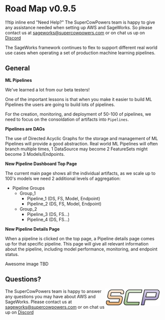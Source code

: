 # Road Map v0.9.5

!!!tip inline end "Need Help?"
    The SuperCowPowers team is happy to give any assistance needed when setting up AWS and SageWorks. So please contact us at [sageworks@supercowpowers.com](mailto:sageworks@supercowpowers.com) or on chat us up on [Discord](https://discord.gg/WHAJuz8sw8) 

The SageWorks framework continues to flex to support different real world use cases when operating a set of production machine learning pipelines.


## General
**ML Pipelines**

We've learned a lot from our beta testers!

One of the important lessons is that when you make it easier to build ML Pipelines the users are going to build lots of pipelines.

For the creation, monitoring, and deployment of 50-100 of pipelines, we need to focus on the consoldation of artifacts into `Pipelines`. 

**Pipelines are DAGs**

The use of Directed Acyclic Graphs for the storage and management of ML Pipelines will provide a good abstraction. Real world ML Pipelines will often branch multiple times, 1 DataSource may become 2 FeatureSets might become 3 Models/Endpoints. 



**New Pipeline Dashboard Top Page**

The current main page shows all the individual artifacts, as we scale up to 100's models we need 2 additional levels of aggregation:

- Pipeline Groups
    - Group_1
        - Pipeline_1 (DS, FS, Model, Endpoint)
        - Pipeline_2 (DS, FS, Model, Endpoint)
    - Group_2
        - Pipeline_3 (DS, FS...)
        - Pipeline_4 (DS, FS...)
   

**New Pipeline Details Page**

When a pipeline is clicked on the top page, a Pipeline details page comes up for that specific pipeline. This page will give all relevant information about the pipeline, including model performance, monitoring, and endpoint status.


Awesome image TBD


## Questions?
<img align="right" src="../../images/scp.png" width="180">

The SuperCowPowers team is happy to answer any questions you may have about AWS and SageWorks. Please contact us at [sageworks@supercowpowers.com](mailto:sageworks@supercowpowers.com) or on chat us up on [Discord](https://discord.gg/WHAJuz8sw8) 


